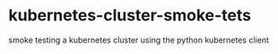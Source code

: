 # kubernetes-cluster-smoke-tets
smoke testing a kubernetes cluster using the python kubernetes client
